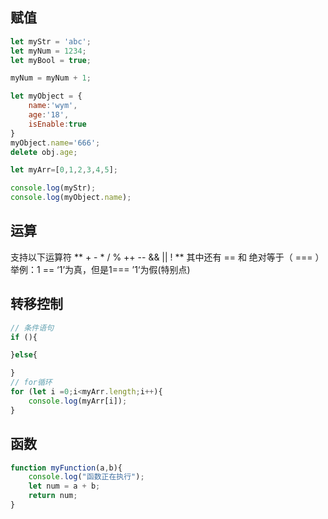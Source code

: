 ## 赋值
```JavaScript
let myStr = 'abc';
let myNum = 1234;
let myBool = true;

myNum = myNum + 1;

let myObject = {
	name:'wym',
	age:'18',
	isEnable:true
}
myObject.name='666';
delete obj.age;

let myArr=[0,1,2,3,4,5];

console.log(myStr);
console.log(myObject.name);

```
## 运算
支持以下运算符
 ** + - * / % ++ -- && || ! **
 其中还有 == 和 绝对等于（ === ）
举例：1 == ‘1’为真，但是1=== ’1‘为假(特别点)


## 转移控制
```JavaScript
// 条件语句
if (){

}else{

}
// for循环
for (let i =0;i<myArr.length;i++){
	console.log(myArr[i]);
}
```
## 函数
```JavaScript
function myFunction(a,b){
	console.log("函数正在执行");
	let num = a + b;
	return num;
}
```